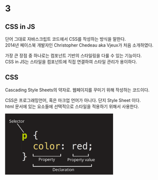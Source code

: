 # 3

## CSS in JS

단어 그대로 자바스크립트 코드에서 CSS를 작성하는 방식을 말한다.  
2014년 페이스북 개발자인 Christopher Chedeau aka Vjeux가 처음 소개하였다.  

가장 큰 장점 중 하나로는 컴포넌트 기반의 스타일링을 다룰 수 있는 기능이다.  
CSS in JS는 스타일을 컴포넌트에 직접 연결하여 스타일 관리가 용이하다.

## CSS

Cascading Style Sheets의 약자로. 웹페이지를 꾸미기 위해 작성하는 코드이다.  

CSS은 프로그래밍언어, 혹은 마크업 언어가 아니다. 단지 Style Sheet 이다.  
html 문서에 있는 요소들에 선택적으로 스타일을 적용하기 위해서 사용한다.  

<img src='./css.png' alt='css 구조' width='70%'/>

